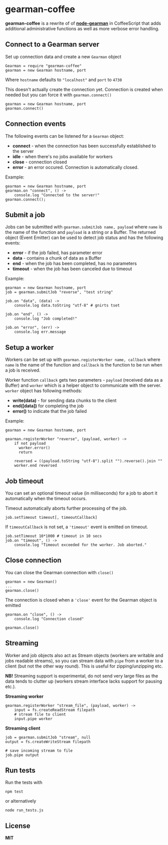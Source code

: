 gearman-coffee
==============

**gearman-coffee** is a rewrite of of [**node-gearman**](https://github.com/andris9/node-gearman) in CoffeeScript that adds additional administrative functions as well as more verbose error handling.

## Connect to a Gearman server

Set up connection data and create a new `Gearman` object

    Gearman = require "gearman-coffee"
    gearman = new Gearman hostname, port

Where `hostname` defaults to `"localhost"` and `port` to `4730`

This doesn't actually create the connection yet. Connection is created when needed but you can force it with `gearman.connect()`

    gearman = new Gearman hostname, port
    gearman.connect()

## Connection events

The following events can be listened for a `Gearman` object:

  * **connect** - when the connection has been successfully established to the server
  * **idle** - when there's no jobs available for workers
  * **close** - connection closed
  * **error** - an error occured. Connection is automatically closed.

Example:

    gearman = new Gearman hostname, port
    gearman.on "connect", () ->
        console.log "Connected to the server!"
    gearman.connect();

## Submit a job

Jobs can be submitted with `gearman.submitJob name, payload` where `name` is the name of the function and `payload` is a string or a Buffer. The returned object (Event Emitter) can be used to detect job status and has the following events:

  * **error** - if the job failed, has parameter error
  * **data** - contains a chunk of data as a Buffer
  * **end** - when the job has been completed, has no parameters
  * **timeout** - when the job has been canceled due to timeout

Example:

    gearman = new Gearman hostname, port
    job = gearman.submitJob "reverse", "test string"

    job.on "data", (data) ->
        console.log data.toString "utf-8" # gnirts tset

    job.on "end", () ->
        console.log "Job completed!"

    job.on "error", (err) ->
        console.log err.message

## Setup a worker

Workers can be set up with `gearman.registerWorker name, callback` where `name` is the name of the function and `callback` is the function to be run when a job is received.

Worker function `callback` gets two parameters - `payload` (received data as a Buffer) and `worker` which is a helper object to communicate with the server. `worker` object has following methods:

  * **write(data)** - for sending data chunks to the client
  * **end([data])** for completing the job
  * **error()** to indicate that the job failed

Example:

    gearman = new Gearman hostname, port

    gearman.registerWorker "reverse", (payload, worker) ->
        if not payload
          worker.error()
          return
        
        reversed = ((payload.toString "utf-8").split "").reverse().join ""
        worker.end reversed

## Job timeout

You can set an optional timeout value (in milliseconds) for a job to abort it automatically when the timeout occurs.

Timeout automatically aborts further processing of the job.

    job.setTimeout timeout[, timeoutCallback]

If `timeoutCallback` is not set, a `'timeout'` event is emitted on timeout.

    job.setTimeout 10*1000 # timeout in 10 secs
    job.on "timeout", () ->
        console.log "Timeout exceeded for the worker. Job aborted."

## Close connection

You can close the Gearman connection with `close()`

    gearman = new Gearman()
    ...
    gearman.close()

The connection is closed when a `'close'` event for the Gearman object is emitted

    gearman.on "close", () ->
        console.log "Connection closed"
    
    gearman.close()

## Streaming

Worker and job objects also act as Stream objects (workers are writable and jobs readable streams), so you can stream data with `pipe` from a worker to a client (but not the other way round). This is useful for zipping/unzipping etc.

**NB!** Streaming support is experimental, do not send very large files as the data tends to clutter up (workers stream interface lacks support for pausing etc.).

**Streaming worker**

    gearman.registerWorker "stream_file", (payload, worker) ->
        input = fs.createReadStream filepath
        # stream file to client
        input.pipe worker

**Streaming client**

    job = gearman.submitJob "stream", null
    output = fs.createWriteStream filepath
    
    # save incoming stream to file
    job.pipe output

## Run tests

Run the tests with

    npm test
    
or alternatively

    node run_tests.js
## License

**MIT**